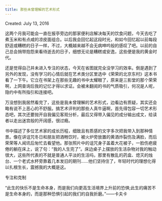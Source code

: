 ```yaml
---
title: 那些未曾理解的艺术形式
---
```



Created: July 13, 2016

这两个月我可能会一直在报亭旁边的那家便利店解决每天的饮食问题，今天去吃了煮玉米和有点咸的凉皮面组合。以后我会回忆起这段时光，和如今回忆起以前每段舒适或糟糕的日子一样，不过，大概越来越不会无病呻吟般的感叹了吧。以前的自己总会捎带抱怨来看待逝去的日子，细想无论是糟糕或安逸，这些便是我的黄金时代。

还是觉得自己并未进入专注的状态，今天在省图就完全没学习的效率。倒是遇到了另外的发现，没有学习的心情后就在艺术类分区里选中《荣荣的北京东村》这本书看了一下午。它立在书架上在那些无趣的书中太耀眼了，原来是三影堂的那个荣荣啊，上网查询后我的记忆才得以求证。会被未翻阅的书的气质吸引，何况是人呢，隐约中有所指引和连接吧。

万没想到我居然看完了，这些是我未曾理解的艺术形式，边看边有质疑，其实还会略有说不上恶心的不舒服。搞艺术评判的那些人真牛逼啊，首先得包容一切艺术形态吧，其次还要抛开自我偏见客观分析，最后又得带入偏见的成分输出成文，给读者以走出迷宫般的开阔感，很过瘾。

书中描述了多位艺术家的成长历程，细致且有质感的文字多次把我带入到那种情景。像在讲诅咒冬日和朋友把酒畅饮时，被火炉旁放置的黄酒炸裂伤及满脸，而后荣荣等人闻讯后匆忙去看望他。那张照片中的诅咒身子盖着大花被子，一脸伤疤疲倦的躺在床上，说了句：“我的人生完了”。床边桌子上摆放的生活杂物对我的触动很大，这些所代表的不就是普通人平淡的生活吗，那里有散乱的药盒、熄灭的烛台、一个老式水杯旁靠着几本发旧的期刊……他们坚持住了，年轻时代的理想化得以扎根生长，震撼我的大概是这。

专注和克制

“此生的快乐不是生命本身，而是我们向更高生活境界上升前的恐惧;此生的痛苦不是生命本身的，而是那种恐惧引起的我们的自我折磨。”——卡夫卡
